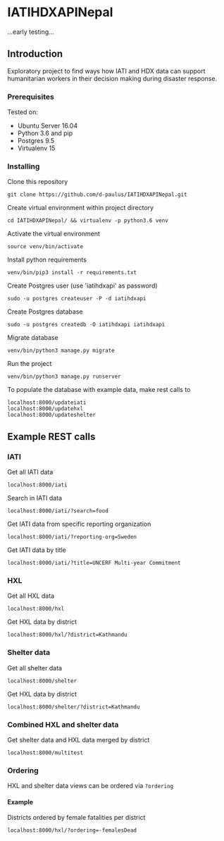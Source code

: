 # IATIHDXAPINepal

...early testing...

## Introduction

Exploratory project to find ways how IATI and HDX data can support humanitarian workers in their decision making during disaster response.

### Prerequisites
Tested on:
* Ubuntu Server 16.04
* Python 3.6 and pip
* Postgres 9.5
* Virtualenv 15

### Installing

Clone this repository
```
git clone https://github.com/d-paulus/IATIHDXAPINepal.git
```

Create virtual environment within project directory
```
cd IATIHDXAPINepal/ && virtualenv -p python3.6 venv
```

Activate the virtual environment 
```
source venv/bin/activate
```

Install python requirements 
```
venv/bin/pip3 install -r requirements.txt
```

Create Postgres user (use 'iatihdxapi' as password)
```
sudo -u postgres createuser -P -d iatihdxapi
```

Create Postgres database
```
sudo -u postgres createdb -O iatihdxapi iatihdxapi
```

Migrate database
```
venv/bin/python3 manage.py migrate
```

Run the project
```
venv/bin/python3 manage.py runserver
```

To populate the database with example data, make rest calls to
```
localhost:8000/updateiati
localhost:8000/updatehxl
localhost:8000/updateshelter
```

## Example REST calls
### IATI

Get all IATI data
```
localhost:8000/iati
```

Search in IATI data 
```
localhost:8000/iati/?search=food
```

Get IATI data from specific reporting organization 
```
localhost:8000/iati/?reporting-org=Sweden
```

Get IATI data by title 
```
localhost:8000/iati/?title=UNCERF Multi-year Commitment
```

### HXL

Get all HXL data
```
localhost:8000/hxl
```

Get HXL data by district
```
localhost:8000/hxl/?district=Kathmandu
```

### Shelter data
Get all shelter data
```
localhost:8000/shelter
```

Get HXL data by district
```
localhost:8000/shelter/?district=Kathmandu
```

### Combined HXL and shelter data
Get shelter data and HXL data merged by district
```
localhost:8000/multitest
```

### Ordering
HXL and shelter data views can be ordered via ```?ordering```
#### Example 
Districts ordered by female fatalities per district
```
localhost:8000/hxl/?ordering=-femalesDead
```
